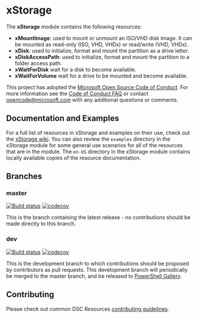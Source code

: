 # xStorage

The **xStorage** module contains the following resources:

- **xMountImage**: used to mount or unmount an ISO/VHD disk image. It can be
    mounted as read-only (ISO, VHD, VHDx) or read/write (VHD, VHDx).
- **xDisk**: used to initialize, format and mount the partition as a drive letter.
- **xDiskAccessPath**: used to initialize, format and mount the partition to a
    folder access path.
- **xWaitForDisk** wait for a disk to become available.
- **xWaitForVolume** wait for a drive to be mounted and become available.

This project has adopted the [Microsoft Open Source Code of Conduct](https://opensource.microsoft.com/codeofconduct/).
For more information see the [Code of Conduct FAQ](https://opensource.microsoft.com/codeofconduct/faq/)
or contact [opencode@microsoft.com](mailto:opencode@microsoft.com) with any
additional questions or comments.

## Documentation and Examples

For a full list of resources in xStorage and examples on their use, check out
the [xStorage wiki](https://github.com/PowerShell/xStorage/wiki).
You can also review the `examples` directory in the xStorage module for some
general use scenarios for all of the resources that are in the module. The `en-US`
directory in the xStorage module contains locally available copies of the
resource documentation.

## Branches

### master

[![Build status](https://ci.appveyor.com/api/projects/status/1j95juvceu39ekm7/branch/master?svg=true)](https://ci.appveyor.com/project/PowerShell/xstorage/branch/master)
[![codecov](https://codecov.io/gh/PowerShell/xStorage/branch/master/graph/badge.svg)](https://codecov.io/gh/PowerShell/xStorage/branch/master)

This is the branch containing the latest release - no contributions should be made
directly to this branch.

### dev

[![Build status](https://ci.appveyor.com/api/projects/status/1j95juvceu39ekm7/branch/dev?svg=true)](https://ci.appveyor.com/project/PowerShell/xstorage/branch/dev)
[![codecov](https://codecov.io/gh/PowerShell/xStorage/branch/dev/graph/badge.svg)](https://codecov.io/gh/PowerShell/xStorage/branch/dev)

This is the development branch to which contributions should be proposed by contributors
as pull requests. This development branch will periodically be merged to the master
branch, and be released to [PowerShell Gallery](https://www.powershellgallery.com/).

## Contributing

Please check out common DSC Resources [contributing guidelines](https://github.com/PowerShell/DscResource.Kit/blob/master/CONTRIBUTING.md).
